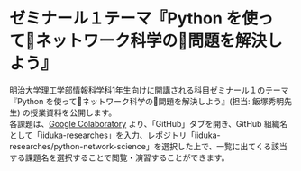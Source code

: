 # ゼミナール１テーマ『Python を使ってネットワーク科学の問題を解決しよう』
明治大学理工学部情報科学科1年生向けに開講される科目ゼミナール１のテーマ『Python を使ってネットワーク科学の問題を解決しよう』(担当: 飯塚秀明先生) の授業資料を公開します。  
各課題は、[Google Colaboratory](https://colab.research.google.com/?hl=ja) より、「GitHub」タブを開き、GitHub 組織名として「iiduka-researches」を入力、レポジトリ「iiduka-researches/python-network-science」を選択した上で、一覧に出てくる該当する課題名を選択することで閲覧・演習することができます。
